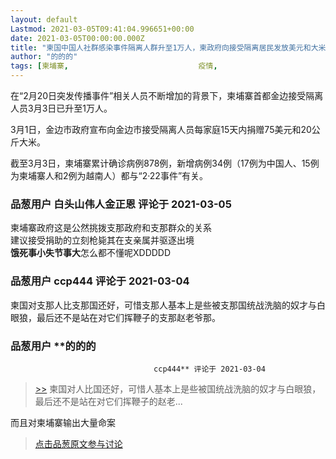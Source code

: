```yaml
---
layout: default
Lastmod: 2021-03-05T09:41:04.996651+00:00
date: 2021-03-05T00:00:00.000Z
title: "柬国中国人社群感染事件隔离人群升至1万人，柬政府向接受隔离居民发放美元和大米补助"
author: "的的的"
tags: [柬埔寨,								疫情,								武汉肺炎,								新冠]
---
```


在“2月20日突发传播事件”相关人员不断增加的背景下，柬埔寨首都金边接受隔离人员3月3日已升至1万人。  
  
3月1日，金边市政府宣布向金边市接受隔离人员每家庭15天内捐赠75美元和20公斤大米。  
  
截至3月3日，柬埔寨累计确诊病例878例，新增病例34例（17例为中国人、15例为柬埔寨人和2例为越南人）都与“2·22事件”有关。

            
### 品葱用户 **白头山伟人金正恩** 评论于 2021-03-05
        
柬埔寨政府这是公然挑拨支那政府和支那群众的关系  
建议接受捐助的立刻枪毙其在支亲属并驱逐出境  
**饿死事小失节事大**怎么都不懂呢XDDDDD
        


            
### 品葱用户 **ccp444** 评论于 2021-03-04
        
柬国对支那人比支那国还好，可惜支那人基本上是些被支那国统战洗脑的奴才与白眼狼，最后还不是站在对它们挥鞭子的支那赵老爷那。
        


            
### 品葱用户 **的的的				
									ccp444** 评论于 2021-03-04
        
> [\>>]( "/article/item_id-610507#") 柬国对人比国还好，可惜人基本上是些被国统战洗脑的奴才与白眼狼，最后还不是站在对它们挥鞭子的赵老...

  
  
  
而且对柬埔寨输出大量命案
        






> [点击品葱原文参与讨论](https://pincong.rocks/article/30082)

